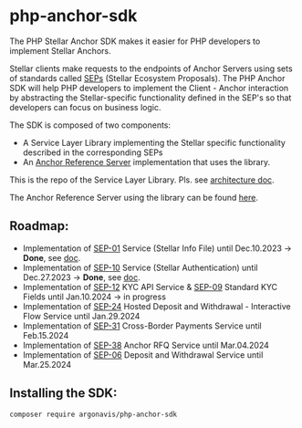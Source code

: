 # php-anchor-sdk

The PHP Stellar Anchor SDK makes it easier for PHP developers to implement Stellar Anchors.

Stellar clients make requests to the endpoints of Anchor Servers using sets of standards called [SEPs](https://developers.stellar.org/docs/fundamentals-and-concepts/stellar-ecosystem-proposals) (Stellar Ecosystem Proposals). The PHP Anchor SDK will help PHP developers to implement the Client - Anchor interaction by abstracting the Stellar-specific functionality defined in the SEP's so that developers can focus on business logic.

The SDK is composed of two components:
- A Service Layer Library implementing the Stellar specific functionality described in the corresponding SEPs
- An [Anchor Reference Server](https://github.com/Argo-Navis-Dev/anchor-reference-server) implementation that uses the library.

This is the repo of the Service Layer Library. Pls. see [architecture doc](https://github.com/Argo-Navis-Dev/php-anchor-sdk/blob/main/docs/architecture.md).

The Anchor Reference Server using the library can be found [here](https://github.com/Argo-Navis-Dev/anchor-reference-server). 

## Roadmap:

- Implementation of [SEP-01](https://dashboard.communityfund.stellar.org/redirect?url=https%3A%2F%2Fgithub.com%2Fstellar%2Fstellar-protocol%2Fblob%2Fmaster%2Fecosystem%2Fsep-0001.md) Service (Stellar Info File) until Dec.10.2023 -> **Done**, see [doc](https://github.com/Argo-Navis-Dev/php-anchor-sdk/blob/main/docs/sep-01.md).
- Implementation of [SEP-10](https://dashboard.communityfund.stellar.org/redirect?url=https%3A%2F%2Fgithub.com%2Fstellar%2Fstellar-protocol%2Fblob%2Fmaster%2Fecosystem%2Fsep-0010.md) Service (Stellar Authentication) until Dec.27.2023 -> **Done**, see [doc](https://github.com/Argo-Navis-Dev/php-anchor-sdk/blob/main/docs/sep-10.md).
- Implementation of [SEP-12](https://dashboard.communityfund.stellar.org/redirect?url=https%3A%2F%2Fgithub.com%2Fstellar%2Fstellar-protocol%2Fblob%2Fmaster%2Fecosystem%2Fsep-0012.md) KYC API Service &  [SEP-09](https://dashboard.communityfund.stellar.org/redirect?url=https%3A%2F%2Fgithub.com%2Fstellar%2Fstellar-protocol%2Fblob%2Fmaster%2Fecosystem%2Fsep-0009.md) Standard KYC Fields until Jan.10.2024 -> in progress
- Implementation of [SEP-24](https://dashboard.communityfund.stellar.org/redirect?url=https%3A%2F%2Fgithub.com%2Fstellar%2Fstellar-protocol%2Fblob%2Fmaster%2Fecosystem%2Fsep-0024.md) Hosted Deposit and Withdrawal - Interactive Flow Service until Jan.29.2024
- Implementation of [SEP-31](https://dashboard.communityfund.stellar.org/redirect?url=https%3A%2F%2Fgithub.com%2Fstellar%2Fstellar-protocol%2Fblob%2Fmaster%2Fecosystem%2Fsep-0031.md) Cross-Border Payments Service until Feb.15.2024
- Implementation of [SEP-38](https://dashboard.communityfund.stellar.org/redirect?url=https%3A%2F%2Fgithub.com%2Fstellar%2Fstellar-protocol%2Fblob%2Fmaster%2Fecosystem%2Fsep-0038.md) Anchor RFQ Service until Mar.04.2024
- Implementation of [SEP-06](https://dashboard.communityfund.stellar.org/redirect?url=https%3A%2F%2Fgithub.com%2Fstellar%2Fstellar-protocol%2Fblob%2Fmaster%2Fecosystem%2Fsep-0006.md) Deposit and Withdrawal Service until Mar.25.2024

## Installing the SDK:

`composer require argonavis/php-anchor-sdk`






